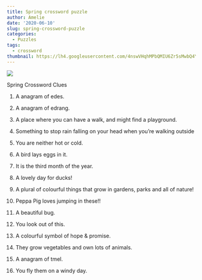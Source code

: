 ```yaml
---
title: Spring crossword puzzle
author: Amelie
date: '2020-06-10'
slug: spring-crossword-puzzle
categories:
  - Puzzles
tags:
  - crossword
thumbnail: https://lh4.googleusercontent.com/4nswVHqhMPbQMIU6Zr5sMwbQ4YiFZzAUONQOzQ3CXUFiLTugO79jFnWuyD30IWJMjcE57KRdRCphqrjA1OgewBScK_-QippTPiBuAxI
---
```


![](https://lh4.googleusercontent.com/4nswVHqhMPbQMIU6Zr5sMwbQ4YiFZzAUONQOzQ3CXUFiLTugO79jFnWuyD30IWJMjcE57KRdRCphqrjA1OgewBScK_-QippTPiBuAxI)


Spring Crossword Clues

1) A anagram of edes.

2) A anagram of edrang.

3) A place where you can have a walk, and might find a playground.

4) Something to stop rain falling on your head when you’re walking outside 

5) You are neither hot or cold. 

6) A bird lays eggs in it. 

7) It is the third month of the year. 

8) A lovely day for ducks!

9) A plural of colourful things that grow in gardens, parks and all of nature! 

10) Peppa Pig loves jumping in these!! 

11) A beautiful bug.

12) You look out of this.

13) A colourful symbol of hope & promise.

14) They grow vegetables and own lots of animals.

15) A anagram of tmel.

16) You fly them on a windy day.

